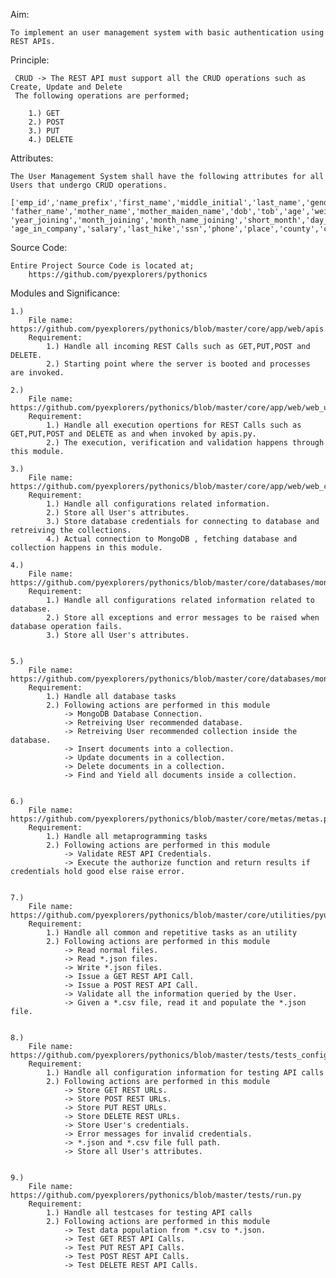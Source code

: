 Aim:

	To implement an user management system with basic authentication using REST APIs.

Principle:

	 CRUD -> The REST API must support all the CRUD operations such as Create, Update and Delete
	 The following operations are performed;

	 	1.) GET
	 	2.) POST
	 	3.) PUT
	 	4.) DELETE

Attributes:

	The User Management System shall have the following attributes for all Users that undergo CRUD operations.

	['emp_id','name_prefix','first_name','middle_initial','last_name','gender','email',
	'father_name','mother_name','mother_maiden_name','dob','tob','age','weight','doj','quarter_joining','half_joining',
	'year_joining','month_joining','month_name_joining','short_month','day_of_joining','dow_joining','short_dow',
	'age_in_company','salary','last_hike','ssn','phone','place','county','city','state','zip','region','user_name','password']

Source Code:
	
	Entire Project Source Code is located at;
		https://github.com/pyexplorers/pythonics

Modules and Significance:
	
	1.) 
		File name: https://github.com/pyexplorers/pythonics/blob/master/core/app/web/apis.py
		Requirement: 
			1.) Handle all incoming REST Calls such as GET,PUT,POST and DELETE. 
			2.) Starting point where the server is booted and processes are invoked.

	2.) 
		File name: https://github.com/pyexplorers/pythonics/blob/master/core/app/web/web_utils.py
		Requirement: 
			1.) Handle all execution opertions for REST Calls such as GET,PUT,POST and DELETE as and when invoked by apis.py.
			2.) The execution, verification and validation happens through this module.

	3.) 
		File name: https://github.com/pyexplorers/pythonics/blob/master/core/app/web/web_configs.py
		Requirement: 
			1.) Handle all configurations related information.
			2.) Store all User's attributes.
			3.) Store database credentials for connecting to database and retreiving the collections.
			4.) Actual connection to MongoDB , fetching database and collection happens in this module.

	4.) 
		File name: https://github.com/pyexplorers/pythonics/blob/master/core/databases/mongoapp/db_configs.py
		Requirement: 
			1.) Handle all configurations related information related to database.
			2.) Store all exceptions and error messages to be raised when database operation fails.
			3.) Store all User's attributes.


	5.) 
		File name: https://github.com/pyexplorers/pythonics/blob/master/core/databases/mongoapp/query.py
		Requirement: 
			1.) Handle all database tasks
			2.) Following actions are performed in this module
				-> MongoDB Database Connection.
				-> Retreiving User recommended database.
				-> Retreiving User recommended collection inside the database.
				-> Insert documents into a collection.
				-> Update documents in a collection.
				-> Delete documents in a collection.
				-> Find and Yield all documents inside a collection.


	6.) 
		File name: https://github.com/pyexplorers/pythonics/blob/master/core/metas/metas.py
		Requirement: 
			1.) Handle all metaprogramming tasks
			2.) Following actions are performed in this module
				-> Validate REST API Credentials.
        		-> Execute the authorize function and return results if credentials hold good else raise error.


	7.) 
		File name: https://github.com/pyexplorers/pythonics/blob/master/core/utilities/pyutils.py
		Requirement: 
			1.) Handle all common and repetitive tasks as an utility
			2.) Following actions are performed in this module
				-> Read normal files.
				-> Read *.json files.
				-> Write *.json files.
				-> Issue a GET REST API Call.
				-> Issue a POST REST API Call.
				-> Validate all the information queried by the User.
				-> Given a *.csv file, read it and populate the *.json file.


	8.) 
		File name: https://github.com/pyexplorers/pythonics/blob/master/tests/tests_configs.py
		Requirement: 
			1.) Handle all configuration information for testing API calls
			2.) Following actions are performed in this module
				-> Store GET REST URLs.
				-> Store POST REST URLs.
				-> Store PUT REST URLs.
				-> Store DELETE REST URLs.
				-> Store User's credentials.
				-> Error messages for invalid credentials.
				-> *.json and *.csv file full path.
				-> Store all User's attributes.


	9.) 
		File name: https://github.com/pyexplorers/pythonics/blob/master/tests/run.py
		Requirement: 
			1.) Handle all testcases for testing API calls
			2.) Following actions are performed in this module
				-> Test data population from *.csv to *.json.
				-> Test GET REST API Calls.
				-> Test PUT REST API Calls.
				-> Test POST REST API Calls.
				-> Test DELETE REST API Calls.